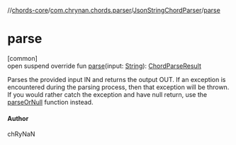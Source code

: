 //[chords-core](../../../index.md)/[com.chrynan.chords.parser](../index.md)/[JsonStringChordParser](index.md)/[parse](parse.md)

# parse

[common]\
open suspend override fun [parse](parse.md)(input: [String](https://kotlinlang.org/api/latest/jvm/stdlib/kotlin/-string/index.html)): [ChordParseResult](../../com.chrynan.chords.model/-chord-parse-result/index.md)

Parses the provided input IN and returns the output OUT. If an exception is encountered during the parsing process, then that exception will be thrown. If you would rather catch the exception and have null return, use the [parseOrNull](../../../../chords-core/com.chrynan.chords.parser/-json-string-chord-parser/parse-or-null.md) function instead.

#### Author

chRyNaN
